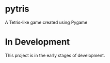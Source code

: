 # pytris
A Tetris-like game created using Pygame

# In Development
This project is in the early stages of development.
